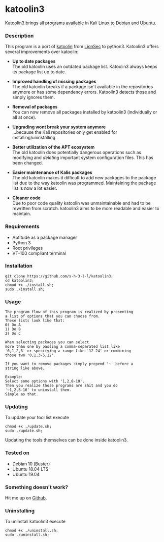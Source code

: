 # katoolin3
Katoolin3 brings all programs available in Kali Linux to Debian and Ubuntu.

### Description
This program is a port of [katoolin](https://github.com/LionSec/katoolin) from [LionSec](https://github.com/LionSec) to python3. Katoolin3 offers several improvements over katoolin:
- __Up to date packages__    
The old katoolin uses an outdated package list. Katoolin3 always keeps its package list up to date.

- __Improved handling of missing packages__   
The old katoolin breaks if a package isn't available in the repositories anymore or has some dependency errors. Katoolin3 detects those and simply ignores them.

- __Removal of packages__    
You can now remove all packages installed by katoolin3 (individually or all at once).

- __Upgrading wont break your system anymore__   
...because the Kali repositories only get enabled for installing/uninstalling.

- __Better utilization of the APT ecosystem__   
The old katoolin does potentially dangerous operations such as modifying and *deleting* important system configuration files. This has been changed.

- __Easier maintenance of Kalis packages__   
The old katoolin makes it difficult to add new packages to the package list due to the way katoolin was programmed. Maintaining the package list is now a lot easier.

- __Cleaner code__   
Due to poor code quality katoolin was unmaintainable and had to be rewritten from scratch. katoolin3 aims to be more readable and easier to maintain.

### Requirements
- Aptitude as a package manager
- Python 3
- Root privileges
- VT-100 compliant terminal

### Installation
```
git clone https://github.com/s-h-3-l-l/katoolin3;
cd katoolin3;
chmod +x ./install.sh;
sudo ./install.sh;
```

### Usage
```
The program flow of this program is realized by presenting
a list of options that you can choose from.
These lists look like that:
0) Do A
1) Do B
2) Do C

When selecting packages you can select
more than one by passing a comma-separated list like
'0,1,2,3' or specifying a range like '12-24' or combining
those two '0,1,3-5,12'.

If you want to remove packages simply prepend '~' before a
string like above.

Example:
Select some options with '1,2,8-10'.
Then you realize those programs are shit and you do
'~1,2,8-10' to uninstall them.
Simple as that.
```

### Updating
To update your tool list execute  
```
chmod +x ./update.sh;
sudo ./update.sh;
```  
Updating the tools themselves can be done inside katoolin3.

### Tested on
- Debian 10 (Buster)
- Ubuntu 18.04 LTS
- Ubuntu 19.04

### Something doesn't work?
Hit me up on [Github](https://github.com/s-h-3-l-l/katoolin3/issues/new/choose).

### Uninstalling
To uninstall katoolin3 execute
```
chmod +x ./uninstall.sh;
sudo ./uninstall.sh;
```